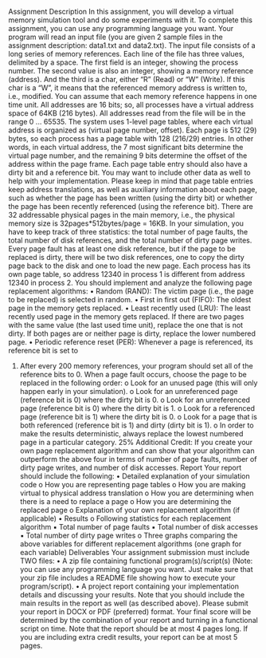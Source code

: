 Assignment Description
In this assignment, you will develop a virtual memory simulation tool and do some experiments
with it. To complete this assignment, you can use any programming language you want.
Your program will read an input file (you are given 2 sample files in the assignment description:
data1.txt and data2.txt). The input file consists of a long series of memory references. Each line
of the file has three values, delimited by a space. The first field is an integer, showing the process
number. The second value is also an integer, showing a memory reference (address). And the
third is a char, either “R” (Read) or “W” (Write). If this char is a “W”, it means that the
referenced memory address is written to, i.e., modified.
You can assume that each memory reference happens in one time unit.
All addresses are 16 bits; so, all processes have a virtual address space of 64KB (216 bytes). All
addresses read from the file will be in the range 0 ... 65535. The system uses 1-level page tables,
where each virtual address is organized as (virtual page number, offset). Each page is 512 (29)
bytes, so each process has a page table with 128 (216/29) entries. In other words, in each virtual
address, the 7 most significant bits determine the virtual page number, and the remaining 9 bits
determine the offset of the address within the page frame.
Each page table entry should also have a dirty bit and a reference bit. You may want to include
other data as well to help with your implementation. Please keep in mind that page table entries
keep address translations, as well as auxiliary information about each page, such as whether the
page has been written (using the dirty bit) or whether the page has been recently referenced
(using the reference bit).
There are 32 addressable physical pages in the main memory, i.e., the physical memory size is
32pages*512bytes/page = 16KB.
In your simulation, you have to keep track of three statistics: the total number of page faults, the
total number of disk references, and the total number of dirty page writes. Every page fault has at
least one disk reference, but if the page to be replaced is dirty, there will be two disk references,
one to copy the dirty page back to the disk and one to load the new page.
Each process has its own page table, so address 12340 in process 1 is different from address
12340 in process 2.
You should implement and analyze the following page replacement algorithms:
• Random (RAND): The victim page (i.e., the page to be replaced) is selected in random.
• First in first out (FIFO): The oldest page in the memory gets replaced.
• Least recently used (LRU): The least recently used page in the memory gets replaced. If
there are two pages with the same value (the last used time unit), replace the one that is
not dirty. If both pages are or neither page is dirty, replace the lower numbered page.
• Periodic reference reset (PER): Whenever a page is referenced, its reference bit is set to
1. After every 200 memory references, your program should set all of the reference bits
to 0. When a page fault occurs, choose the page to be replaced in the following order:
o Look for an unused page (this will only happen early in your simulation).
o Look for an unreferenced page (reference bit is 0) where the dirty bit is 0.
o Look for an unreferenced page (reference bit is 0) where the dirty bit is 1.
o Look for a referenced page (reference bit is 1) where the dirty bit is 0.
o Look for a page that is both referenced (reference bit is 1) and dirty (dirty bit is 1).
o In order to make the results deterministic, always replace the lowest numbered
page in a particular category.
25% Additional Credit: If you create your own page replacement algorithm and can show that
your algorithm can outperform the above four in terms of number of page faults, number of dirty
page writes, and number of disk accesses.
Report
Your report should include the following:
• Detailed explanation of your simulation code
o How you are representing page tables
o How you are making virtual to physical address translation
o How you are determining when there is a need to replace a page
o How you are determining the replaced page
o Explanation of your own replacement algorithm (if applicable)
• Results
o Following statistics for each replacement algorithm
▪ Total number of page faults
▪ Total number of disk accesses
▪ Total number of dirty page writes
o Three graphs comparing the above variables for different replacement algorithms
(one graph for each variable)
Deliverables
Your assignment submission must include TWO files:
• A zip file containing functional program(s)/script(s) (Note: you can use any programming
language you want. Just make sure that your zip file includes a README file showing
how to execute your program/script).
• A project report containing your implementation details and discussing your results. Note
that you should include the main results in the report as well (as described above). Please
submit your report in DOCX or PDF (preferred) format.
Your final score will be determined by the combination of your report and turning in a functional
script on time. Note that the report should be at most 4 pages long. If you are including
extra credit results, your report can be at most 5 pages.
